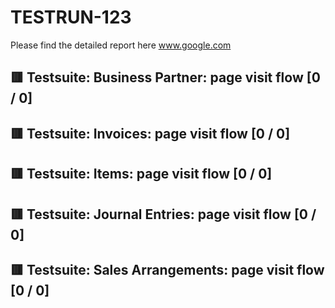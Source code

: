 
TESTRUN-123
===========


Please find the detailed report here www.google.com
##  🟥 Testsuite: Business Partner: page visit flow [0 / 0]


##  🟥 Testsuite: Invoices: page visit flow [0 / 0]


##  🟥 Testsuite: Items: page visit flow [0 / 0]


##  🟥 Testsuite: Journal Entries: page visit flow [0 / 0]


##  🟥 Testsuite: Sales Arrangements: page visit flow [0 / 0]

